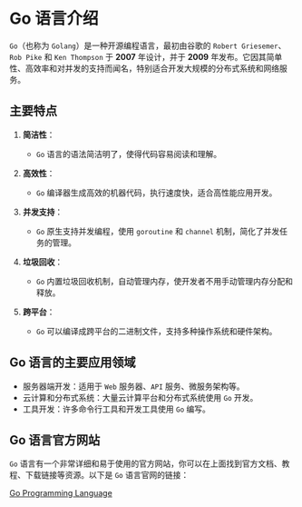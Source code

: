 # Go 语言介绍
`Go`（也称为 `Golang`）是一种开源编程语言，最初由谷歌的 `Robert Griesemer`、`Rob Pike` 和 `Ken Thompson` 于 **2007** 年设计，并于 **2009** 年发布。它因其简单性、高效率和对并发的支持而闻名，特别适合开发大规模的分布式系统和网络服务。

## 主要特点

1. **简洁性**：
    - `Go` 语言的语法简洁明了，使得代码容易阅读和理解。

2. **高效性**：
    - `Go` 编译器生成高效的机器代码，执行速度快，适合高性能应用开发。

3. **并发支持**：
    - `Go` 原生支持并发编程，使用 `goroutine` 和 `channel` 机制，简化了并发任务的管理。

4. **垃圾回收**：
    - `Go` 内置垃圾回收机制，自动管理内存，使开发者不用手动管理内存分配和释放。

5. **跨平台**：
    - `Go` 可以编译成跨平台的二进制文件，支持多种操作系统和硬件架构。

## Go 语言的主要应用领域

- 服务器端开发：适用于 `Web` 服务器、`API` 服务、微服务架构等。
- 云计算和分布式系统：大量云计算平台和分布式系统使用 `Go` 开发。
- 工具开发：许多命令行工具和开发工具使用 `Go` 编写。

## Go 语言官方网站

`Go` 语言有一个非常详细和易于使用的官方网站，你可以在上面找到官方文档、教程、下载链接等资源。以下是 `Go` 语言官网的链接：

[Go Programming Language](https://go.dev/)
